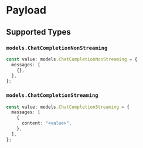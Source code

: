 # Payload


## Supported Types

### `models.ChatCompletionNonStreaming`

```typescript
const value: models.ChatCompletionNonStreaming = {
  messages: [
    {},
  ],
};
```

### `models.ChatCompletionStreaming`

```typescript
const value: models.ChatCompletionStreaming = {
  messages: [
    {
      content: "<value>",
    },
  ],
};
```

